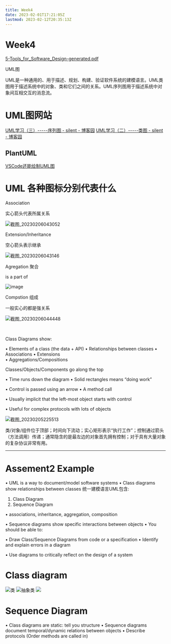 ```yaml
---
title: Week4
date: 2023-02-01T17:21:05Z
lastmod: 2023-02-12T20:35:13Z
---
```


# Week4


[5-Tools_for_Software_Design-generated.pdf](assets/5-Tools_for_Software_Design-generated-20230201171816-dhx8s9x.pdf)

UML图

UML是一种通用的、用于描述、规划、构建、验证软件系统的建模语言。UML类图用于描述系统中的对象、类和它们之间的关系。UML序列图用于描述系统中对象间互相交互的消息流。
# UML图网站
[UML学习（三）-----序列图 - silent - 博客园](https://www.cnblogs.com/silent2012/archive/2011/09/14/2172219.html)
[UML学习（二）-----类图 - silent - 博客园](https://www.cnblogs.com/silent2012/archive/2011/09/07/2169946.html)
## PlantUML
[VSCode还能绘制UML图](https://www.bilibili.com/video/BV1kv411q7Kt/?spm_id_from=333.337.search-card.all.click&vd_source=2f6e531d9d833ca7fdcd8c5bb99bd1bb)

# UML 各种图标分别代表什么

Association

实心箭头代表所属关系

![截图_20230206043052](assets/截图_20230206043052-20230206043055-0xw4b3g.png "14")

Extension/Inheritance

空心箭头表示继承

![截图_20230206043146](assets/截图_20230206043146-20230206043149-g1sb3fp.png "15")

Agregation 聚合

is a part of

![image](assets/image-20230206044304-azyxovt.png "16")

Compstion 组成

一般实心的都是强关系

![截图_20230206044448](assets/截图_20230206044448-20230206044506-3m231mj.png "17")

‍

Class Diagrams show:

 • Elements of a class (the data + API) • Relationships between classes • Associations • Extensions  
• Aggregations/Compositions

Classes/Objects/Components go along the top

 • Time runs down the diagram • Solid rectangles means “doing work” 

• Control is passed using an arrow • A method call 

• Usually implicit that the left-most object starts with control

 • Useful for complex protocols with lots of objects

![截图_20230205225513](assets/截图_20230205225513-20230205225516-iepe1qp.png)

类/对象/组件位于顶部；时间向下流动；实心矩形表示“执行工作”；控制通过箭头（方法调用）传递；通常隐含的是最左边的对象首先拥有控制；对于具有大量对象的复杂协议非常有用。

---
# Assement2 Example

• UML is a way to document/model software systems • Class diagrams show relationships between classes
统一建模语言UML包含:
1. Class Diagram
2. Sequence Diagram

• associations, inheritance, aggregation, composition

• Sequence diagrams show specific interactions between objects • You should be able to:

• Draw Class/Sequence Diagrams from code or a specification • Identify and explain errors in a diagram

• Use diagrams to critically reflect on the design of a system

# Class diagram
![类](assets/截图_20230309192647.png)
![抽象类](assets/截图_20230309192735.png)
![](assets/截图_20230309192904.png)


# Sequence Diagram

• Class diagrams are static: tell you structure 
• Sequence diagrams document temporal/dynamic relations between objects
• Describe protocols (Order methods are called in)